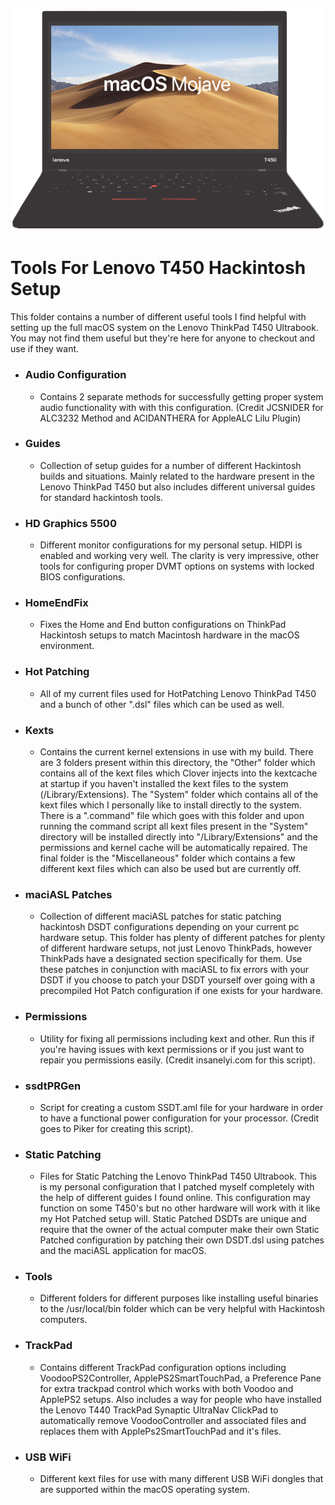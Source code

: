 ![Screenshot](Tools/Logo/screenshot.png)

# Tools For Lenovo T450 Hackintosh Setup

This folder contains a number of different useful tools I find helpful with setting up the full macOS system on the Lenovo ThinkPad T450 Ultrabook. You may not find them useful but they're here for anyone to checkout and use if they want.


- ### Audio Configuration

  - Contains 2 separate methods for successfully getting proper system audio functionality with with this configuration. (Credit JCSNIDER for ALC3232 Method and ACIDANTHERA for AppleALC Lilu Plugin)


- ### Guides

  - Collection of setup guides for a number of different Hackintosh builds and situations. Mainly related to the hardware present in the Lenovo ThinkPad T450 but also includes different universal guides for standard hackintosh tools.


- ### HD Graphics 5500

  - Different monitor configurations for my personal setup. HIDPI is enabled and working very well. The clarity is very impressive, other tools for configuring proper DVMT options on systems with locked BIOS configurations.


- ### HomeEndFix

  - Fixes the Home and End button configurations on ThinkPad Hackintosh setups to match Macintosh hardware in the macOS environment.


- ### Hot Patching

  - All of my current files used for HotPatching Lenovo ThinkPad T450 and a bunch of other ".dsl" files which can be used as well. 


- ### Kexts

  - Contains the current kernel extensions in use with my build. There are 3 folders present within this directory, the "Other" folder which contains all of the kext files which Clover injects into the kextcache at startup if you haven't installed the kext files to the system (/Library/Extensions). The "System" folder which contains all of the kext files which I personally like to install directly to the system. There is a ".command" file which goes with this folder and upon running the command script all kext files present in the "System" directory will be installed directly into "/Library/Extensions" and the permissions and kernel cache will be automatically repaired. The final folder is the "Miscellaneous" folder which contains a few different kext files which can also be used but are currently off.
 

- ### maciASL Patches

  - Collection of different maciASL patches for static patching hackintosh DSDT configurations depending on your current pc hardware setup. This folder has plenty of different patches for plenty of different hardware setups, not just Lenovo ThinkPads, however ThinkPads have a designated section specifically for them. Use these patches in conjunction with maciASL to fix errors with your DSDT if you choose to patch your DSDT yourself over going with a precompiled Hot Patch configuration if one exists for your hardware.


- ### Permissions

  - Utility for fixing all permissions including kext and other. Run this if you're having issues with kext permissions or if you just want to repair you permissions easily. (Credit insanelyi.com for this script).


- ### ssdtPRGen

  - Script for creating a custom SSDT.aml file for your hardware in order to have a functional power configuration for your processor. (Credit goes to Piker for creating this script).


- ### Static Patching

  - Files for Static Patching the Lenovo ThinkPad T450 Ultrabook. This is my personal configuration that I patched myself completely with the help of different guides I found online. This configuration may function on some T450's but no other hardware will work with it like my Hot Patched setup will. Static Patched DSDTs are unique and require that the owner of the actual computer make their own Static Patched configuration by patching their own DSDT.dsl using patches and the maciASL application for macOS.


- ### Tools

  - Different folders for different purposes like installing useful binaries to the /usr/local/bin folder which can be very helpful with Hackintosh computers. 


- ### TrackPad

  - Contains different TrackPad configuration options including VoodooPS2Controller, ApplePS2SmartTouchPad, a Preference Pane for extra trackpad control which works with both Voodoo and ApplePS2 setups. Also includes a way for people who have installed the Lenovo T440 TrackPad Synaptic UltraNav ClickPad to automatically remove VoodooController and associated files and replaces them with ApplePs2SmartTouchPad and it's files.


- ### USB WiFi

  - Different kext files for use with many different USB WiFi dongles that are supported within the macOS operating system.